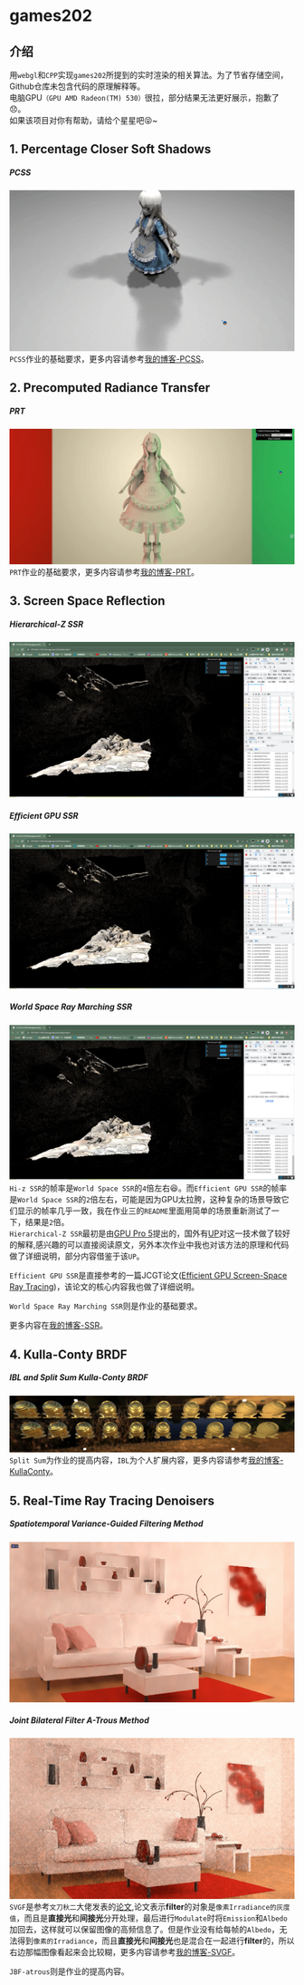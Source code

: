 # games202  

## 介绍  

用`webgl`和`CPP`实现`games202`所提到的实时渲染的相关算法。为了节省存储空间，Github仓库未包含代码的原理解释等。  
电脑GPU`（GPU AMD Radeon(TM) 530）`很拉，部分结果无法更好展示，抱歉了😞。  
如果该项目对你有帮助，请给个星星吧😝~

## 1. Percentage Closer Soft Shadows   

##### PCSS  

![1](Assignment1/README_IMG/PCSS-50.gif)   
`PCSS`作业的基础要求，更多内容请参考[我的博客-PCSS](https://howl144.github.io/2023/05/15/00015.%20Games202%20Hw1/)。  

## 2. Precomputed Radiance Transfer   

##### PRT  

![3](Assignment2/README_IMG/PRT.gif)   
`PRT`作业的基础要求，更多内容请参考[我的博客-PRT](https://howl144.github.io/2023/05/29/00016.%20Games202%20Hw2/)。  

## 3. Screen Space Reflection   

##### Hierarchical-Z SSR  

![5](Assignment3/README_IMG/Cave-HizTextureSpace.png)  

##### Efficient GPU SSR  

![6](Assignment3/README_IMG/Cave-TextureSpace.png)  

##### World Space Ray Marching SSR  

![7](Assignment3/README_IMG/Cave-WorldSpace.png)  
`Hi-z SSR`的帧率是`World Space SSR`的`4`倍左右😆。而`Efficient GPU SSR`的帧率是`World Space SSR`的`2`倍左右，可能是因为GPU太拉胯，这种复杂的场景导致它们显示的帧率几乎一致，我在作业三的`README`里面用简单的场景重新测试了一下，结果是`2`倍。  
`Hierarchical-Z SSR`最初是由[GPU Pro 5](https://github.com/yyc-git/MyData/blob/master/3d/GPU%20Pro/GPU%20Pro%205.pdf)提出的，国外有[UP](https://sugulee.wordpress.com/2021/01/19/screen-space-reflections-implementation-and-optimization-part-2-hi-z-tracing-method/)对这一技术做了较好的解释,感兴趣的可以直接阅读原文，另外本次作业中我也对该方法的原理和代码做了详细说明，部分内容借鉴于该`UP`。  

`Efficient GPU SSR`是直接参考的一篇JCGT论文([Efficient GPU Screen-Space Ray Tracing](https://jcgt.org/published/0003/04/04/))，该论文的核心内容我也做了详细说明。  

`World Space Ray Marching SSR`则是作业的基础要求。  

更多内容在[我的博客-SSR](https://howl144.github.io/2023/06/10/00017.%20Games202%20Hw3/)。  

## 4. Kulla-Conty BRDF  

##### IBL and Split Sum Kulla-Conty BRDF    

![8](Assignment4/README_IMG/image-15.png)  
`Split Sum`为作业的提高内容，`IBL`为个人扩展内容，更多内容请参考[我的博客-KullaConty](https://howl144.github.io/2023/07/01/00018.%20Games202%20Hw4/)。  

## 5. Real-Time Ray Tracing Denoisers  

##### Spatiotemporal Variance-Guided Filtering Method  

![9](Assignment5/README_IMG/pinkroom-svgf.gif)  

##### Joint Bilateral Filter A-Trous Method  

![11](Assignment5/README_IMG/pinkroom-JBF-atrous.gif)  
`SVGF`是参考`文刀秋二`大佬发表的[论文](https://zhuanlan.zhihu.com/p/28288053),论文表示**filter**的对象是`像素Irradiance的灰度值`，而且是**直接光**和**间接光**分开处理，最后进行`Modulate`时将`Emission`和`Albedo`加回去，这样就可以保留图像的高频信息了。但是作业没有给每帧的`Albedo`，无法得到`像素的Irradiance`，而且**直接光**和**间接光**也是混合在一起进行**filter**的，所以右边那幅图像看起来会比较糊，更多内容请参考[我的博客-SVGF](https://howl144.github.io/2023/07/21/00019.%20Games202%20Hw5/)。  

`JBF-atrous`则是作业的提高内容。